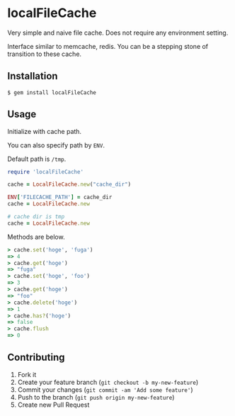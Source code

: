 # localFileCache

Very simple and naive file cache. Does not require any environment setting.

Interface similar to memcache, redis. You can be a stepping stone of transition to these cache.

## Installation

    $ gem install localFileCache

## Usage
Initialize with cache path.

You can also specify path by `ENV`.

Default path is `/tmp`.

```ruby
require 'localFileCache'

cache = LocalFileCache.new("cache_dir")

ENV['FILECACHE_PATH'] = cache_dir
cache = LocalFileCache.new

# cache dir is tmp
cache = LocalFileCache.new
```

Methods are below.
```ruby
> cache.set('hoge', 'fuga')
=> 4
> cache.get('hoge')
=> "fuga"
> cache.set('hoge', 'foo')
=> 3
> cache.get('hoge')
=> "foo"
> cache.delete('hoge')
=> 1
> cache.has?('hoge')
=> false
> cache.flush
=> 0
```

## Contributing

1. Fork it
2. Create your feature branch (`git checkout -b my-new-feature`)
3. Commit your changes (`git commit -am 'Add some feature'`)
4. Push to the branch (`git push origin my-new-feature`)
5. Create new Pull Request
